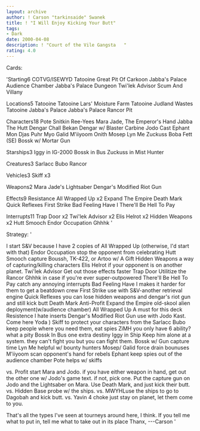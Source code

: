 ```yaml
---
layout: archive
author: ! Carson "tarkinsaide" Swanek
title: ! "I Will Enjoy Kicking Your Butt"
tags:
- Dark
date: 2000-04-08
description: ! "Court of the Vile Gangsta	"
rating: 4.0
---
```

Cards: 

'Starting6
COTVG/ISEWYD
Tatooine Great Pit Of Carkoon
Jabba's Palace Audience Chamber
Jabba's Palace Dungeon
Twi'lek Advisor
Scum And Villany

Locations5
Tatooine
Tatooine Lars' Moisture Farm
Tatooine Judland Wastes
Tatooine Jabba's Palace
Jabba's Palace Rancor Pit

Characters18
Pote Snitkin
Ree-Yees
Mara Jade, The Emperor's Hand
Jabba The Hutt
Dengar
Chall Bekan
Dengar w/ Blaster Carbine
Jodo Cast
Ephant Mon
Djas Puhr
Myo
Galid
M'iiyoom Onith
Mosep
Lyn Me
Zuckuss
Boba Fett (SE)
Bossk w/ Mortar Gun

Starships3
Iggy in IG-2000
Bossk in Bus
Zuckuss in Mist Hunter

Creatures3
Sarlacc
Bubo
Rancor

Vehicles3
Skiff x3

Weapons2
Mara Jade's Lightsaber
Dengar's Modified Riot Gun

Effects9
Resistance
All Wrapped Up x2
Expand The Empire
Death Mark
Quick Reflexes
First Strike
Bad Feeling Have I
There'll Be Hell To Pay

Interrupts11
Trap Door x2
Twi'lek Advisor x2
Elis Helrot x2
Hidden Weapons x2
Hutt Smooch
Endor Occupation
Ghhhk '

Strategy: '

I start S&V because I have 2 copies of All Wrapped Up (otherwise, I'd start with that)
Endor Occupation stop the opponent from celebrating
Hutt Smooch capture Boussh, TK-422, or Artoo w/ A Gift
Hidden Weapons a way of capturing/killing characters
Elis Helrot if your opponent is on another planet.
Twi'lek Advisor Get out those effects faster
Trap Door Utilitize the Rancor
Ghhhk in case if you're ever super-outpowered
There'll Be Hell To Pay catch any annoying interrupts
Bad Feeling Have I makes it harder for them to get a beatdown crew
First Strike use with S&V-another retrieval engine
Quick Reflexes you can lose hidden weapons and dengar's riot gun and still kick butt
Death Mark Anti-Profit
Expand the Empire old-skool alien deployment(w/audience chamber)
All Wrapped Up A must for this deck
Resistence I hate inserts
Dengar's Modified Riot Gun use with Jodo Kast. Come here Yoda )
Skiff to protect your characters from the Sarlacc
Bubo keep people where you need them, eat spies
ZiMH you only have 6 ability? what a pity
Bossk In Bus one extra destiny
Iggy in Ship  Keep him alone at a system.  they can't fight you but you can fight them.
Bossk w/ Gun capture time
Lyn Me helpful w/ bounty hunters
Mosep/ Galid force drain bounuses
M'iiyoom scan opponent's hand for rebels
Ephant keep spies out of the audience chamber
Pote helps w/ skiffs

vs. Profit start Mara and Jodo.  if you have either weapon in hand, get out the other one w/ Jodo's game text. if not, pick one.  Put the capture gun on Jodo and the Lightsaber on Mara.  Use Death Mark, and  just kick their butt.
vs. Hidden Base probe w/ the ships.
vs. MWYHLuse the ships to go to Dagobah and kick butt.
vs. Yavin 4 choke just stay on planet, let them come to you.

That's all the types I've seen at tourneys around here, I think.
If you tell me what to put in, tell me what to take out in its place
Thanx,
---Carson '